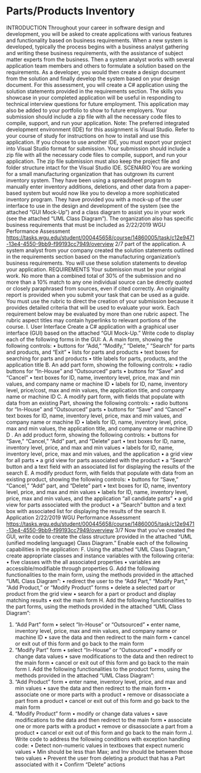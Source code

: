 # Parts/Products Inventory

INTRODUCTION
Throughout your career in software design and development, you will be asked to create applications with
various features and functionality based on business requirements. When a new system is developed,
typically the process begins with a business analyst gathering and writing these business requirements, with
the assistance of subject matter experts from the business. Then a system analyst works with several
application team members and others to formulate a solution based on the requirements. As a developer,
you would then create a design document from the solution and finally develop the system based on your
design document.
For this assessment, you will create a C# application using the solution statements provided in the
requirements section.
The skills you showcase in your completed application will be useful in responding to technical interview
questions for future employment. This application may also be added to your portfolio to show to future
employers.
Your submission should include a zip file with all the necessary code files to compile, support, and run your
application.
Note: The preferred integrated development environment (IDE) for this assignment is Visual Studio.
Refer to your course of study for instructions on how to install and use this application. If you
choose to use another IDE, you must export your project into Visual Studio format for submission.
Your submission should include a zip file with all the necessary code files to compile, support, and
run your application. The zip file submission must also keep the project file and folder structure
intact for the Visual Studio IDE.
SCENARIO
You are working for a small manufacturing organization that has outgrown its current inventory system.
They have been using a spreadsheet program to manually enter inventory additions, deletions, and other
data from a paper-based system but would now like you to develop a more sophisticated inventory program.
They have provided you with a mock-up of the user interface to use in the design and development of the
system (see the attached “GUI Mock-Up”) and a class diagram to assist you in your work (see the attached
“UML Class Diagram”). The organization also has specific business requirements that must be included as
2/22/2019 WGU Performance Assessment
https://tasks.wgu.edu/student/000445658/course/14860005/task/c12e9471-13e4-4550-9bb9-f99193cc7949/overview 2/7
part of the application. A system analyst from your company created the solution statements outlined in the
requirements section based on the manufacturing organization’s business requirements. You will use these
solution statements to develop your application.
REQUIREMENTS
Your submission must be your original work. No more than a combined total of 30% of the submission and
no more than a 10% match to any one individual source can be directly quoted or closely paraphrased from
sources, even if cited correctly. An originality report is provided when you submit your task that can be used
as a guide.
You must use the rubric to direct the creation of your submission because it provides detailed criteria that
will be used to evaluate your work. Each requirement below may be evaluated by more than one rubric
aspect. The rubric aspect titles may contain hyperlinks to relevant portions of the course.
I. User Interface
Create a C# application with a graphical user interface (GUI) based on the attached “GUI Mock-Up.” Write
code to display each of the following forms in the GUI:
A. A main form, showing the following controls:
• buttons for “Add,” “Modify,” “Delete,” “Search” for parts and products, and “Exit”
• lists for parts and products
• text boxes for searching for parts and products
• title labels for parts, products, and the application title
B. An add part form, showing the following controls:
• radio buttons for “In-House” and “Outsourced” parts
• buttons for “Save” and “Cancel”
• text boxes for ID, name, inventory level, price, max and min values, and company name or machine ID
• labels for ID, name, inventory level, price/cost, max and min values, the application title, and company
name or machine ID
C. A modify part form, with fields that populate with data from an existing Part, showing the following
controls:
• radio buttons for “In-House” and “Outsourced” parts
• buttons for “Save” and “Cancel”
• text boxes for ID, name, inventory level, price, max and min values, and company name or machine ID
• labels for ID, name, inventory level, price, max and min values, the application title, and company
name or machine ID
D . An add product form, showing the following controls:
• buttons for “Save,” “Cancel,” “Add” part, and “Delete” part
• text boxes for ID, name, inventory level, price, and max and min values
• labels for ID, name, inventory level, price, max and min values, and the application
• a grid view for all parts
• a grid view for parts associated with the product
• a “Search” button and a text field with an associated list for displaying the results of the search
E. A modify product form, with fields that populate with data from an existing product, showing the following
controls:
• buttons for “Save,” “Cancel,” “Add” part, and “Delete” part
• text boxes for ID, name, inventory level, price, and max and min values
• labels for ID, name, inventory level, price, max and min values, and the application “all candidate parts”
• a grid view for parts associated with the product
• a “Search” button and a text box with associated list for displaying the results of the search
II. Application
2/22/2019 WGU Performance Assessment
https://tasks.wgu.edu/student/000445658/course/14860005/task/c12e9471-13e4-4550-9bb9-f99193cc7949/overview 3/7
Now that you’ve created the GUI, write code to create the class structure provided in the attached “UML
(unified modeling language) Class Diagram.” Enable each of the following capabilities in the application:
F. Using the attached “UML Class Diagram,” create appropriate classes and instance variables with the
following criteria:
• five classes with the all associated properties
• variables are accessible/modifiable through properties
G. Add the following functionalities to the main form, using the methods provided in the attached “UML
Class Diagram”:
• redirect the user to the “Add Part,” “Modify Part,” “Add Product,” or “Modify Product” forms
• delete a selected part or product from the grid view
• search for a part or product and display matching results
• exit the main form
H. Add the following functionalities to the part forms, using the methods provided in the attached “UML
Class Diagram”:
1. “Add Part” form
• select “In-House” or “Outsourced”
• enter name, inventory level, price, max and min values, and company name or machine ID
• save the data and then redirect to the main form
• cancel or exit out of this form and go back to the main form
2. “Modify Part” form
• select “In-House” or “Outsourced”
• modify or change data values
• save modifications to the data and then redirect to the main form
• cancel or exit out of this form and go back to the main form
I. Add the following functionalities to the product forms, using the methods provided in the attached “UML
Class Diagram”:
1. “Add Product” form
• enter name, inventory level, price, and max and min values
• save the data and then redirect to the main form
• associate one or more parts with a product
• remove or disassociate a part from a product
• cancel or exit out of this form and go back to the main form
2. “Modify Product” form
• modify or change data values
• save modifications to the data and then redirect to the main form
• associate one or more parts with a product
• remove or disassociate a part from a product
• cancel or exit out of this form and go back to the main form
J. Write code to address the following conditions with exception handling code:
• Detect non-numeric values in textboxes that expect numeric values
• Min should be less than Max; and Inv should be between those two values
• Prevent the user from deleting a product that has a Part associated with it
• Confirm “Delete” actions
